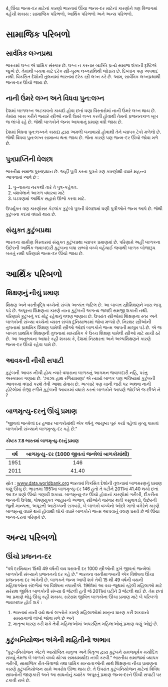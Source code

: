 4_ઊંચા જન્મ-દર માટેનાં કારણો
ભારતમાં ઊંચા જન્મ-દર માટેનાં કારણોને ત્રણ વિભાગમાં વહેંચી શકાય : સામાજિક પરિભળો, આર્થિક પરિભળો અને અન્ય પરિભળો.

# સામાજિક પરિબળો

## સાર્વત્રિક લગ્નપ્રથા
ભારતમાં લગ્ન એ ધાર્મિક સંસ્કાર છે. લગ્ન ન કરનાર વ્યક્તિ પ્રત્યે સમાજ શંકાની દૃષ્ટિએ જુએ છે. તેમાંથી બચવા માટે દરેક સ્ત્રી-પુરુષ લગ્નગ્રંથિથી જોડાય છે. દિવ્યાંગ પણ અપવાદ નથી. વિકસિત દેશોની તુલનામાં ભારતમાં દરેક સ્ત્રી લગ્ન કરે છે. આમ, સાર્વત્રિક લગ્નપ્રથાથી જન્મ-દર ઊંચો જાય છે.

## નાની ઉંમરે લગ્ન અને વિધવા પુન:લગ્ન
દેશમાં બાળલગ્ન અટકાવતો કાયદો હોવા છતાં ઘણા વિસ્તારોમાં નાની ઉંમરે લગ્ન થાય છે. તેમાંય ખાસ કરીને જ્યારે સ્ત્રીઓ નાની ઉંમરે લગ્ન કરતી હોવાથી તેમનો પ્રજનનકાળ ખૂબ જ લાંબો રહે છે. જેથી બાળકોને જન્મ આપવાનું પ્રમાણ વધી જાય છે.

દેશમાં વિધવા પુન:લગ્નને કાયદા દ્વારા અમલી બનાવાયો હોવાથી તેને વ્યાપક ટેકો મળેલો છે. જેથી વિધવા પુન:લગ્ન સામાન્ય થતા જાય છે. જેના કારણે પણ જન્મ-દર ઊંચો જોવા મળે છે.

## પુત્રપ્રાપ્તિની ઘેલછા
ભારતીય સમાજ પુરુષપ્રધાન છે. અહીં પુત્રી કરતા પુત્રને ત્રણ કારણોથી વધારે મહત્ત્વ આપવામાં આવે છે :
1. પુ-નામના નરકથી તારે તે પુત્ર-કહેવત.
2. વંશવેલાને આગળ વધારવા માટે
3. ઘડપણમાં આર્થિક સહારો ઊભો કરવા માટે.

ઉપર્યુક્ત ત્રણ કારણોસર કેટલાંક કુટુંબો પુત્રની ઘેલછામાં ઘણી પુત્રીઓને જન્મ આપે છે. જેથી કુટુંબના કદમાં વધારો થાય છે.

## સંયુક્ત કુટુંબપ્રથા
ભારતના ગ્રામીણ વિસ્તારમાં સંયુક્ત કુટુંબપ્રથા વ્યાપક પ્રમાણમાં છે. પરિણામે અહીં બાળકના ઉછેરની આર્થિક જવાબદારી કુટુંબના બધા સભ્યો વચ્ચે વહેંચાઈ જવાથી બાળક બોજારૂપ બનતું નથી પરિણામે જન્મ-દર ઊંચો જાય છે.

# આર્થિક પરિબળો

## શિક્ષણનું નીચું પ્રમાણ
શિક્ષણ અને વસ્તીવૃદ્ધિ વચ્ચેનો સંબંધ અત્યંત જટિલ છે. આ બાબત સ્ત્રીશિક્ષણને ખાસ લાગુ પડે છે. અપૂરતા શિક્ષણના કારણે નાના કુટુંબની અગત્ય જલદી સમજી શકાતી નથી. પરિણામે કુટુંબનું કદ મોટું રહેવાનું વલણ જણાય છે. ઉપરાંત સ્ત્રીઓમાં શિક્ષણના સ્તર અને બાળકોની સંખ્યા વચ્ચેનો વ્યસ્ત સંબંધ દુનિયાભરમાં જોવા મળ્યો છે. નિરક્ષર સ્ત્રીઓની તુલનામાં પ્રાથમિક શિક્ષણ પામેલી સ્ત્રીઓ ઓછાં બાળકોને જન્મ આપતી માલૂમ પડે છે. એ જ બાબત પ્રાથમિક શિક્ષણની તુલનામાં માધ્યમિક કે ઉચ્ચ શિક્ષણ પામેલી સ્ત્રીઓ માટે સાચી ઠરે છે. આ અનુભવના આધારે કહી શકાય કે, દેશમાં નિરક્ષરતા અને અલ્પશિક્ષણને કારણે જન્મ-દર ઊંચો રહેવા પામે છે.

## આવકની નીચી સપાટી
કુટુંબની આવક નીચી હોય ત્યારે વધારાના બાળકનું આગમન જવાબદારી નહિ, પરંતુ અસ્કામત ગણાય છે. 'ઝાઝા હાથ રળિયામણા’ એ ન્યાયે બાળક પણ ભવિષ્યમાં કુટુંબની આવકમાં વધારો કરશે તેવી આશા સેવાય છે. અત્યારે પણ ચાની લારી પર અથવા નાની હોટેલોમાં રોજી રળીને કુટુંબની આવકમાં વધારો કરતાં બાળકોને આપણે જોઈએ જ છીએ ને ?

## બાળમૃત્યુ-દરનું ઊંચું પ્રમાણ
"જીવતાં જન્મેલાં દર હજાર બાળકોમાંથી એક વર્ષનું આયુષ્ય પૂરું કર્યા પહેલાં મૃત્યુ પામતાં બાળકોની સંખ્યાને બાળમૃત્યુ-દર કહે છે."

#### કોષ્ટક 7.8 ભારતમાં બાળમૃત્યુ-દરનું પ્રમાણ

| વર્ષ | બાળમૃત્યુ-દર (1000 જીવતાં જન્મેલાં બાળકોમાંથી) |
| :----: | :----: |
| 1951 | 146 |
| 2011 | 41.40 |

સ્રોત : www.data.worldbank.org
ભારતમાં વિકસિત દેશોની તુલનામાં બાળમરણનું પ્રમાણ ઘણું ઊંચું છે. ભારતમાં 1951માં બાળમૃત્યુ-દર 146 હતો તે ઘટીને 2011માં 41.40 થયો છતાં આ દર ઘણો ઊંચો ગણાવી શકાય. બાળમૃત્યુ-દર ઊંચો હોવાનાં કારણોમાં ગરીબી, દીકરીના જન્મની ઉપેક્ષા, પોષણયુક્ત આહારનો અભાવ, સ્ત્રીઓને વારંવાર થતી કસુવાવડો, ઉછેરની જૂની માન્યતા, અપૂરતી આરોગ્યની સગવડો, બે બાળકો વચ્ચેનો ઓછો ગાળો વગેરેને કારણે બાળમૃત્યુ વધારે થતાં હોવાથી લોકો વધારે બાળકોને જન્મ આપવાનું વલણ ધરાવે છે જે ઊંચા જન્મ-દરમાં પરિણમે છે.

# અન્ય પરિબળો

## ઊંચો પ્રજનન-દર
"વર્ષ દરમિયાન 15થી 49 વર્ષની વય ધરાવતી દર 1000 સ્ત્રીઓની કૂખે જીવતાં જન્મેલાં બાળકોની સંખ્યાને પ્રજનનનો દર કહે છે." ભારતના વસ્તીમાળખાની એક વિશેષતા ઊંચા પ્રજનનના દર અંગેની છે. બાળકને જન્મ આપી શકે તેવી 15 થી 49 વર્ષની વયની મહિલાઓના સંદર્ભમાં આ વિશેષતા તપાસીએ. 1961માં આ વય-જૂથમાં રહેલી મહિલાઓ માટે સરેરાશ જીવિત બાળકોની સંખ્યા 6 જેટલી હતી જે 2011માં ઘટીને 3 જેટલી થઈ છે. તેમ છતાં આ પ્રમાણે થોડું ઊંચું કહી શકાય. સરેરાશ જીવિત બાળકોના ઊંચા પ્રમાણ માટે બે પરિબળો જવાબદાર હોઈ શકે :
1. ભારતમાં નાની વયે થતાં લગ્નોને કારણે મહિલાઓમાં માતૃત્વ ધારણ કરી શકવાનો સમયગાળો લાંબો જોવા મળે છે અને
2. માતૃત્વ ધારણ કરી શકે તેવી મહિલાઓમાં અપરણિત મહિલાઓનું પ્રમાણ ઘણું ઓછું છે.

## કુટુંબનિયોજન અંગેની માહિતીનો અભાવ
"કુટુંબનિયોજન એટલે આયોજિત માતૃત્વ અને પિતૃત્વ દ્વારા કુટુંબને સમજપૂર્વક મર્યાદિત રાખવું તેમજ બે બાળકો વચ્ચે યોગ્ય સમયમર્યાદા નક્કી કરવી." ભારતીય સમાજમાં વ્યાપક ગરીબી, સામાજિક રીત-રિવાજો તથા ધાર્મિક માન્યતાઓની સાથે શિક્ષણના નીચા પ્રમાણના કારણે કુટુંબનિયોજન સામે અવરોધ ઊભા થાય છે. તે ઉપરાંત કુટુંબનિયોજન માટેનાં વિવિધ સાધનોની જાણકારી અને આ સાધનોનું ક્યારેક અપૂરતું પ્રમાણ જન્મ-દરને ઊંચી સપાટી પર ટકાવી રાખે છે.

